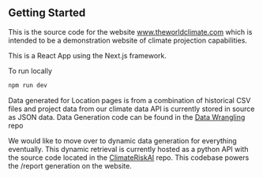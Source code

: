 ## Getting Started

This is the source code for the website www.theworldclimate.com which is intended to be a demonstration website of climate projection capabilities. 

This is a React App using the Next.js framework. 

To run locally
```bash
npm run dev
```

Data generated for Location pages is from a combination of historical CSV files and project data from our climate data API is currently stored in source as JSON data. Data Generation code can be found in the [Data Wrangling](https://github.com/WorldClimate/DataWrangling) repo

We would like to move over to dynamic data generation for everything eventually. This dynamic retrieval is currently hosted as a python API with the source code located in the [ClimateRiskAI](https://github.com/biotic-labor/ClimateRiskAI) repo. This codebase powers the /report generation on the website.
